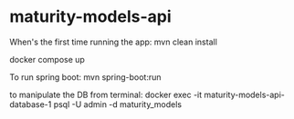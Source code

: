 # maturity-models-api

When's the first time running the app:
mvn clean install

docker compose up 

To run spring boot:
mvn spring-boot:run

to manipulate the DB from terminal:
docker exec -it maturity-models-api-database-1 psql -U admin -d maturity_models